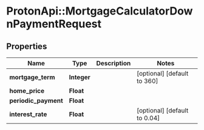 # ProtonApi::MortgageCalculatorDownPaymentRequest

## Properties
Name | Type | Description | Notes
------------ | ------------- | ------------- | -------------
**mortgage_term** | **Integer** |  | [optional] [default to 360]
**home_price** | **Float** |  | 
**periodic_payment** | **Float** |  | 
**interest_rate** | **Float** |  | [optional] [default to 0.04]


